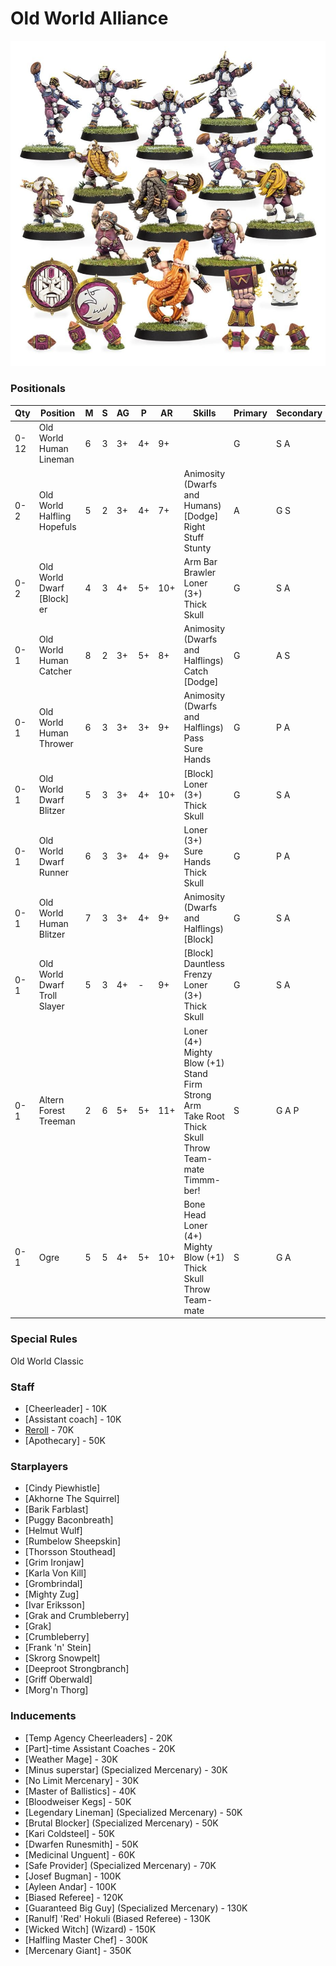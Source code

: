 ﻿# Old World Alliance

![](../media/teams/OldWorldAlliance2.jpg)

### Positionals

| Qty  | Position                             | M | S | AG | P  | AR  | Skills                                                                                                                                              | Primary | Secondary | Cost |
| ---- | ------------------------------------ | - | - | -- | -- | --- | --------------------------------------------------------------------------------------------------------------------------------------------------- | ------- | --------- | ---- |
| 0-12 | Old World Human Lineman              | 6 | 3 | 3+ | 4+ | 9+  |                                                                                                                                                     | G       | S A       | 50K  |
| 0-2  | Old World Halfling Hopefuls          | 5 | 2 | 3+ | 4+ | 7+  | Animosity (Dwarfs and Humans) <br /> [Dodge] <br /> Right Stuff <br /> Stunty                                                                       | A       | G S       | 30K  |
| 0-2  | Old World Dwarf [Block] <br /> er | 4 | 3 | 4+ | 5+ | 10+ | Arm Bar <br /> Brawler <br /> Loner (3+) <br /> Thick Skull                                                                                         | G       | S A       | 75K  |
| 0-1  | Old World Human Catcher              | 8 | 2 | 3+ | 5+ | 8+  | Animosity (Dwarfs and Halflings) <br /> Catch <br /> [Dodge]                                                                                        | G       | A S       | 65K  |
| 0-1  | Old World Human Thrower              | 6 | 3 | 3+ | 3+ | 9+  | Animosity (Dwarfs and Halflings) <br /> Pass <br /> Sure Hands                                                                                      | G       | P A       | 80K  |
| 0-1  | Old World Dwarf Blitzer              | 5 | 3 | 3+ | 4+ | 10+ | [Block] <br /> Loner (3+) <br /> Thick Skull                                                                                                 | G       | S A       | 80K  |
| 0-1  | Old World Dwarf Runner               | 6 | 3 | 3+ | 4+ | 9+  | Loner (3+) <br /> Sure Hands <br /> Thick Skull                                                                                                     | G       | P A       | 85K  |
| 0-1  | Old World Human Blitzer              | 7 | 3 | 3+ | 4+ | 9+  | Animosity (Dwarfs and Halflings) <br /> [Block]  <br />                                                                                          | G       | S A       | 90K  |
| 0-1  | Old World Dwarf Troll Slayer         | 5 | 3 | 4+ | -  | 9+  | [Block] <br /> Dauntless <br /> Frenzy <br /> Loner (3+) <br /> Thick Skull                                                                  | G       | S A       | 95K  |
| 0-1  | Altern Forest Treeman                | 2 | 6 | 5+ | 5+ | 11+ | Loner (4+) <br /> Mighty Blow (+1) <br /> Stand Firm <br /> Strong Arm <br /> Take Root <br /> Thick Skull <br /> Throw Team-mate <br /> Timmm-ber! | S       | G A P     | 120K |
| 0-1  | Ogre                                 | 5 | 5 | 4+ | 5+ | 10+ | Bone Head <br /> Loner (4+) <br /> Mighty Blow (+1) <br /> Thick Skull <br /> Throw Team-mate                                                       | S       | G A       | 140K |

### Special Rules

Old World Classic

### Staff

* [Cheerleader] - 10K
* [Assistant coach] - 10K
* [Reroll](s) - 70K
* [Apothecary]  - 50K

### Starplayers

* [Cindy Piewhistle]      
* [Akhorne The Squirrel]  
* [Barik Farblast]        
* [Puggy Baconbreath]     
* [Helmut Wulf]           
* [Rumbelow Sheepskin]    
* [Thorsson Stouthead]    
* [Grim Ironjaw]          
* [Karla Von Kill]        
* [Grombrindal]             
* [Mighty Zug]            
* [Ivar Eriksson]         
* [Grak and Crumbleberry] 
* [Grak]                    
* [Crumbleberry]            
* [Frank 'n' Stein]       
* [Skrorg Snowpelt]       
* [Deeproot Strongbranch] 
* [Griff Oberwald]        
* [Morg'n Thorg]          

### Inducements

* [Temp Agency Cheerleaders] - 20K
* [Part]-time Assistant Coaches - 20K
* [Weather Mage] - 30K
* [Minus superstar] (Specialized Mercenary) - 30K
* [No Limit Mercenary] - 30K
* [Master of Ballistics] - 40K
* [Bloodweiser Kegs] - 50K
* [Legendary Lineman] (Specialized Mercenary) - 50K
* [Brutal Blocker] (Specialized Mercenary) - 50K
* [Kari Coldsteel] - 50K
* [Dwarfen Runesmith] - 50K
* [Medicinal Unguent] - 60K
* [Safe Provider] (Specialized Mercenary) - 70K
* [Josef Bugman] - 100K
* [Ayleen Andar] - 100K
* [Biased Referee] - 120K
* [Guaranteed Big Guy] (Specialized Mercenary) - 130K
* [Ranulf] 'Red' Hokuli (Biased Referee) - 130K
* [Wicked Witch] (Wizard) - 150K
* [Halfling Master Chef] - 300K
* [Mercenary Giant] - 350K
